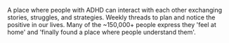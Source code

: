 A place where people with ADHD can interact with each other exchanging stories, struggles, and strategies. Weekly threads to plan and notice the positive in our lives. Many of the ~150,000+ people express they 'feel at home' and 'finally found a place where people understand them'.
